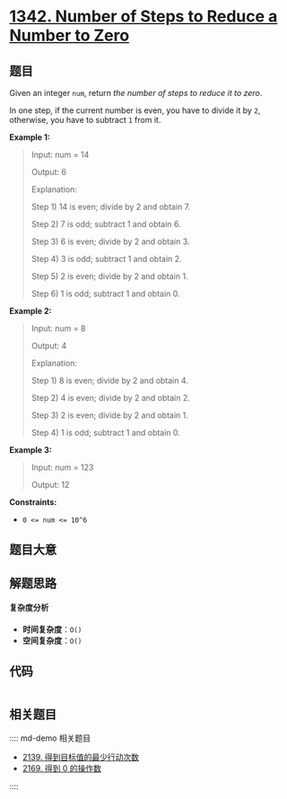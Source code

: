 # [1342. Number of Steps to Reduce a Number to Zero](https://leetcode.com/problems/number-of-steps-to-reduce-a-number-to-zero/)

## 题目

Given an integer `num`, return _the number of steps to reduce it to zero_.

In one step, if the current number is even, you have to divide it by `2`,
otherwise, you have to subtract `1` from it.

**Example 1:**

> Input: num = 14
>
> Output: 6
>
> Explanation:
>
> Step 1) 14 is even; divide by 2 and obtain 7.
>
> Step 2) 7 is odd; subtract 1 and obtain 6.
>
> Step 3) 6 is even; divide by 2 and obtain 3.
>
> Step 4) 3 is odd; subtract 1 and obtain 2.
>
> Step 5) 2 is even; divide by 2 and obtain 1.
>
> Step 6) 1 is odd; subtract 1 and obtain 0.

**Example 2:**

> Input: num = 8
>
> Output: 4
>
> Explanation:
>
> Step 1) 8 is even; divide by 2 and obtain 4.
>
> Step 2) 4 is even; divide by 2 and obtain 2.
>
> Step 3) 2 is even; divide by 2 and obtain 1.
>
> Step 4) 1 is odd; subtract 1 and obtain 0.

**Example 3:**

> Input: num = 123
>
> Output: 12

**Constraints:**

- `0 <= num <= 10^6`

## 题目大意

## 解题思路

#### 复杂度分析

- **时间复杂度**：`O()`
- **空间复杂度**：`O()`

## 代码

```javascript

```

## 相关题目

:::: md-demo 相关题目

- [2139. 得到目标值的最少行动次数](https://leetcode.com/problems/minimum-moves-to-reach-target-score)
- [2169. 得到 0 的操作数](https://leetcode.com/problems/count-operations-to-obtain-zero)

::::
